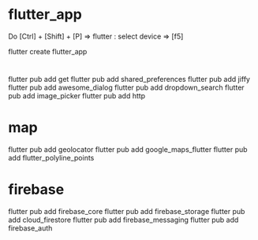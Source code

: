 # flutter_app
Do [Ctrl] + [Shift] + [P] =>  flutter : select device => [f5]

flutter create flutter_app
# 
flutter pub add get
flutter pub add shared_preferences
flutter pub add jiffy
flutter pub add awesome_dialog
flutter pub add dropdown_search
flutter pub add image_picker
flutter pub add http

# map
flutter pub add geolocator
flutter pub add google_maps_flutter
flutter pub add flutter_polyline_points

# firebase
flutter pub add firebase_core
flutter pub add firebase_storage
flutter pub add cloud_firestore
flutter pub add firebase_messaging
flutter pub add firebase_auth
